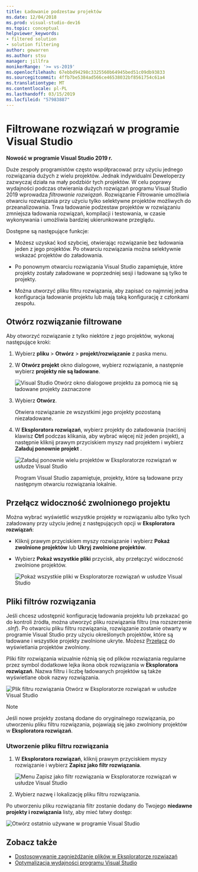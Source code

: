 ```yaml
---
title: Ładowanie podzestaw projektów
ms.date: 12/04/2018
ms.prod: visual-studio-dev16
ms.topic: conceptual
helpviewer_keywords:
- filtered solution
- solution filtering
author: gewarren
ms.author: stsu
manager: jillfra
monikerRange: '>= vs-2019'
ms.openlocfilehash: 67ebbd94298c3325560b64945bed51c09db93833
ms.sourcegitcommit: 4ffb7be5384ad566ce46538032bf8561754c61a4
ms.translationtype: MT
ms.contentlocale: pl-PL
ms.lasthandoff: 03/15/2019
ms.locfileid: "57983887"
---
```

# <a name="filtered-solutions-in-visual-studio"></a>Filtrowane rozwiązań w programie Visual Studio

**Nowość w programie Visual Studio 2019 r.**

Duże zespoły programistów często współpracować przy użyciu jednego rozwiązania dużych z wielu projektów. Jednak indywidualni Deweloperzy zazwyczaj działa na mały podzbiór tych projektów. W celu poprawy wydajności podczas otwierania dużych rozwiązań programu Visual Studio 2019 wprowadza *filtrowanie rozwiązań*. Rozwiązanie Filtrowanie umożliwia otwarciu rozwiązania przy użyciu tylko selektywne projektów możliwych do przeanalizowania. Trwa ładowanie podzestaw projektów w rozwiązaniu zmniejsza ładowania rozwiązań, kompilacji i testowania, w czasie wykonywania i umożliwia bardziej ukierunkowane przeglądu.

Dostępne są następujące funkcje:

- Możesz uzyskać kod szybciej, otwierając rozwiązanie bez ładowania jeden z jego projektów. Po otwarciu rozwiązania można selektywnie wskazać projektów do załadowania.

- Po ponownym otwarciu rozwiązania Visual Studio zapamiętuje, które projekty zostały załadowane w poprzedniej sesji i ładowane są tylko te projekty.

- Można utworzyć pliku filtru rozwiązania, aby zapisać co najmniej jedna konfiguracja ładowanie projektu lub mają taką konfigurację z członkami zespołu.

## <a name="open-a-filtered-solution"></a>Otwórz rozwiązanie filtrowane

Aby otworzyć rozwiązanie z tylko niektóre z jego projektów, wykonaj następujące kroki:

1. Wybierz **pliku** > **Otwórz** > **projekt/rozwiązanie** z paska menu.

2. W **Otwórz projekt** okno dialogowe, wybierz rozwiązanie, a następnie wybierz **projekty nie są ładowane**.

   ![Visual Studio Otwórz okno dialogowe projektu za pomocą nie są ładowane projekty zaznaczone](media/filtered-solutions/do-not-load-projects.png)

3. Wybierz **Otwórz**.

   Otwiera rozwiązanie ze wszystkimi jego projekty pozostaną niezaładowane.

4. W **Eksploratora rozwiązań**, wybierz projekty do załadowania (naciśnij klawisz **Ctrl** podczas klikania, aby wybrać więcej niż jeden projekt), a następnie kliknij prawym przyciskiem myszy nad projektem i wybierz **Załaduj ponownie projekt** .

   ![Załaduj ponownie wielu projektów w Eksploratorze rozwiązań w usłudze Visual Studio](media/filtered-solutions/reload-project.png)

   Program Visual Studio zapamiętuje, projekty, które są ładowane przy następnym otwarciu rozwiązania lokalnie.

## <a name="toggle-unloaded-project-visibility"></a>Przełącz widoczność zwolnionego projektu

Można wybrać wyświetlić wszystkie projekty w rozwiązaniu albo tylko tych załadowany przy użyciu jednej z następujących opcji w **Eksploratora rozwiązań**:

- Kliknij prawym przyciskiem myszy rozwiązanie i wybierz **Pokaż zwolnione projektów** lub **Ukryj zwolnione projektów**.

- Wybierz **Pokaż wszystkie pliki** przycisk, aby przełączyć widoczność zwolnione projektów.

   ![Pokaż wszystkie pliki w Eksploratorze rozwiązań w usłudze Visual Studio](media/filtered-solutions/show-all-files.PNG)

## <a name="solution-filter-files"></a>Pliki filtrów rozwiązania

Jeśli chcesz udostępnić konfigurację ładowania projektu lub przekazać go do kontroli źródła, można utworzyć pliku rozwiązania filtru (ma rozszerzenie *.slnf*). Po otwarciu pliku filtru rozwiązania, rozwiązanie zostanie otwarty w programie Visual Studio przy użyciu określonych projektów, które są ładowane i wszystkie projekty zwolnione ukryte. Możesz [Przełącz](#toggle-unloaded-project-visibility) do wyświetlania projektów zwolniony.

Pliki filtr rozwiązania wizualnie różnią się od plików rozwiązania regularne przez symbol dodatkowe lejka ikona obok rozwiązania w **Eksploratora rozwiązań**. Nazwa filtru i liczbę ładowanych projektów są także wyświetlane obok nazwy rozwiązania.

![Plik filtru rozwiązania Otwórz w Eksploratorze rozwiązań w usłudze Visual Studio](media/filtered-solutions/solution-filter.PNG)

> [!NOTE]
> Jeśli nowe projekty zostaną dodane do oryginalnego rozwiązania, po utworzeniu pliku filtru rozwiązania, pojawiają się jako zwolniony projektów w **Eksploratora rozwiązań**.

### <a name="create-a-solution-filter-file"></a>Utworzenie pliku filtru rozwiązania

1. W **Eksploratora rozwiązań**, kliknij prawym przyciskiem myszy rozwiązanie i wybierz **Zapisz jako filtr rozwiązania**.

   ![Menu Zapisz jako filtr rozwiązania w Eksploratorze rozwiązań w usłudze Visual Studio](media/filtered-solutions/save-as-solution-filter.png)

2. Wybierz nazwę i lokalizację pliku filtru rozwiązania.

Po utworzeniu pliku rozwiązania filtr zostanie dodany do Twojego **niedawne projekty i rozwiązania** listy, aby mieć łatwy dostęp:

![Otwórz ostatnio używane w programie Visual Studio](media/filtered-solutions/open-recent.png)

## <a name="see-also"></a>Zobacz także

- [Dostosowywanie zagnieżdżanie plików w Eksploratorze rozwiązań](file-nesting-solution-explorer.md)
- [Optymalizacja wydajności programu Visual Studio](optimize-visual-studio-performance.md)
